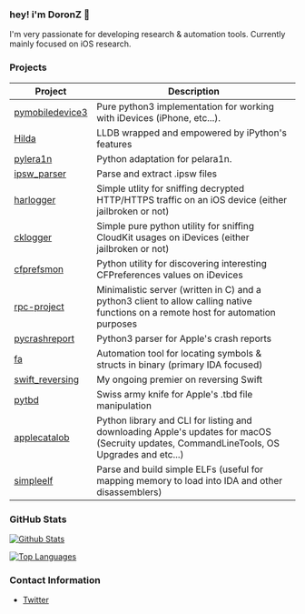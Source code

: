 ### hey! i'm DoronZ 👋

I'm very passionate for developing research & automation tools. Currently mainly focused on iOS research.

### Projects

| Project | Description
| ------- | ------------
| [pymobiledevice3](https://github.com/doronz88/pymobiledevice3) | Pure python3 implementation for working with iDevices (iPhone, etc...).
| [Hilda](https://github.com/doronz88/hilda) | LLDB wrapped and empowered by iPython's features
| [pylera1n](https://github.com/doronz88/pylera1n) | Python adaptation for pelara1n.
| [ipsw_parser](https://github.com/doronz88/ipsw_parser) | Parse and extract .ipsw files
| [harlogger](https://github.com/doronz88/harlogger) | Simple utlity for sniffing decrypted HTTP/HTTPS traffic on an iOS device (either jailbroken or not)
| [cklogger](https://github.com/doronz88/cklogger) | Simple pure python utility for sniffing CloudKit usages on iDevices (either jailbroken or not)
| [cfprefsmon](https://github.com/doronz88/cfprefsmon) | Python utility for discovering interesting CFPreferences values on iDevices
| [rpc-project](https://github.com/doronz88/rpc-project) | Minimalistic server (written in C) and a python3 client to allow calling native functions on a remote host for automation purposes
| [pycrashreport](https://github.com/doronz88/pycrashreport) | Python3 parser for Apple's crash reports
| [fa](https://github.com/doronz88/fa) | Automation tool for locating symbols & structs in binary (primary IDA focused)
| [swift_reversing](https://github.com/doronz88/swift_reversing) | My ongoing premier on reversing Swift
| [pytbd](https://github.com/doronz88/pytbd) | Swiss army knife for Apple's .tbd file manipulation
| [applecatalob](https://github.com/doronz88/applecatalog) | Python library and CLI for listing and downloading Apple's updates for macOS (Secruity updates, CommandLineTools, OS Upgrades and etc...)
| [simpleelf](https://github.com/doronz88/simpleelf) | Parse and build simple ELFs (useful for mapping memory to load into IDA and other disassemblers)

### GitHub Stats

[![Github Stats](https://github-readme-stats.vercel.app/api?username=doronz88&show_icons=true&count_private=true&theme=dark)](https://github.com/doronz88)

[![Top Languages](https://github-readme-stats.vercel.app/api/top-langs/?username=doronz88&layout=compact&langs_count=6&hide=assembly&theme=dark)](https://github.com/doronz88)

### Contact Information

- [Twitter](https://twitter.com/doronz88)
